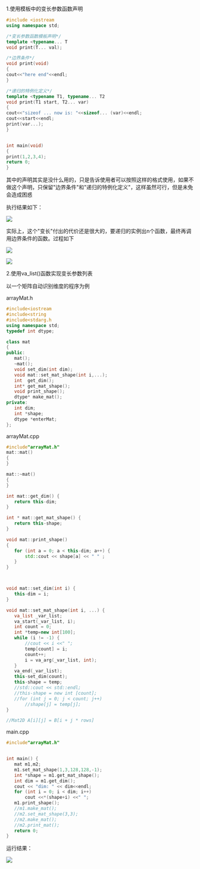 1.使用模板中的变长参数函数声明

 ```c++
 #include <iostream
 using namespace std;
 
 /*变长参数函数模板声明*/
 template <typename... T
 void print(T... val);
 
 /*边界条件*/
 void print(void)
 {
 cout<<"here end"<<endl;
 }
 
 /*递归的特例化定义*/
 template <typename T1, typename... T2
 void print(T1 start, T2... var)
 {
 cout<<"sizeof ... now is: "<<sizeof... (var)<<endl;
 cout<<start<<endl;
 print(var...);
 }
 
 
 int main(void)
 {
 print(1,2,3,4);
 return 0;
 }
 ```

 其中的声明其实是没什么用的，只是告诉使用者可以按照这样的格式使用，如果不做这个声明，只保留"边界条件"和"递归的特例化定义"，这样虽然可行，但是未免会造成困惑

 执行结果如下：

 ![](https://img2020.cnblogs.com/blog/1641561/202012/1641561-20201203082207083-624831700.jpg)

 实际上，这个"变长"付出的代价还是很大的，要递归的实例出n个函数，最终再调用边界条件的函数。过程如下

 ![](https://img2020.cnblogs.com/blog/1641561/202012/1641561-20201203082225289-1073870079.jpg)

 ![](https://img2020.cnblogs.com/blog/1641561/202012/1641561-20201203082245640-1559202511.jpg)

2.使用va_list()函数实现变长参数列表

 以一个矩阵自动识别维度的程序为例

 arrayMat.h

 ```c++
 #include<iostream
 #include<string
 #include<stdarg.h
 using namespace std;
 typedef int dtype;
 
 class mat
 {
 public:
 	mat();
 	~mat();
 	void set_dim(int dim);
 	void mat::set_mat_shape(int i,...);
 	int  get_dim();
 	int* get_mat_shape();
 	void print_shape();
 	dtype* make_mat();
 private:
 	int dim;
 	int *shape;
 	dtype *enterMat;
 };
 
 ```

 arrayMat.cpp

 ```c++
 #include"arrayMat.h"
 mat::mat()
 {
 }
 
 mat::~mat()
 {
 }
 
 int mat::get_dim() {
 	return this-dim;
 }
 
 int * mat::get_mat_shape() {
 	return this-shape;
 }
 
 void mat::print_shape()
 {
 	for (int a = 0; a < this-dim; a++) {
 		std::cout << shape[a] << " " ;
 	}
 }
 
 
 
 void mat::set_dim(int i) {
 	this-dim = i;
 }
 
 void mat::set_mat_shape(int i, ...) {
 	va_list _var_list;
 	va_start(_var_list, i);
 	int count = 0;
 	int *temp=new int[100];
 	while (i != -1) {
 		//cout << i <<" ";
 		temp[count] = i;
 		count++;
 		i = va_arg(_var_list, int);
 	}
 	va_end(_var_list);
 	this-set_dim(count);
 	this-shape = temp;
 	//std::cout << std::endl;
 	//this-shape = new int [count];
 	//for (int j = 0; j < count; j++)
 		//shape[j] = temp[j];
 }
 
 //Mat2D A[i][j] = B[i + j * rows]
 ```

 main.cpp

 ```c++
 #include"arrayMat.h"
 
 
 int main() {
 	mat m1,m2;
 	m1.set_mat_shape(1,3,128,128,-1);
 	int *shape = m1.get_mat_shape();
 	int dim = m1.get_dim();
 	cout << "dim: " << dim<<endl;
 	for (int i = 0; i < dim; i++)
 		cout <<*(shape+i) <<" ";
 	m1.print_shape();
 	//m1.make_mat();
 	//m2.set_mat_shape(3,3);
 	//m2.make_mat();
 	//m2.print_mat();
 	return 0;
 }
 
 ```

 运行结果：

 ![](https://img2020.cnblogs.com/blog/1641561/202012/1641561-20201203082818149-1412833863.jpg)

 

